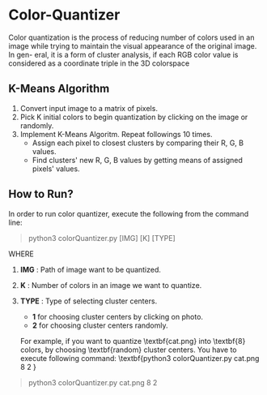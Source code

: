 # Color-Quantizer
Color quantization is the process of reducing number of colors used in an image while trying to maintain the visual appearance of the original image.  In gen- eral, it is a form of cluster analysis, if each RGB color value is considered as a coordinate triple in the 3D colorspace

## K-Means Algorithm

1. Convert input image to a matrix of pixels.
2. Pick K initial colors to begin quantization by clicking on the image or randomly. 
3. Implement K-Means Algoritm. Repeat followings 10 times.
   - Assign each pixel to closest clusters by comparing their R, G, B values.
   - Find clusters' new R, G, B values by getting means of assigned pixels' values.
            
## How to Run?

In order to run color quantizer, execute the following from the command line:


>python3 colorQuantizer.py [IMG] [K] [TYPE]
    

WHERE
1. **IMG** : Path of image want to be quantized.
2. **K** : Number of colors in an image we want to quantize.
3. **TYPE** : Type of selecting cluster centers.
    - **1** for choosing cluster centers by clicking on photo.
    - **2** for choosing cluster centers randomly.
    
    For example, if you want to quantize \textbf{cat.png} into \textbf{8} colors, by choosing \textbf{random} cluster centers. You have to execute following command: \textbf{python3 colorQuantizer.py cat.png 8 2 }

>python3 colorQuantizer.py cat.png 8 2

